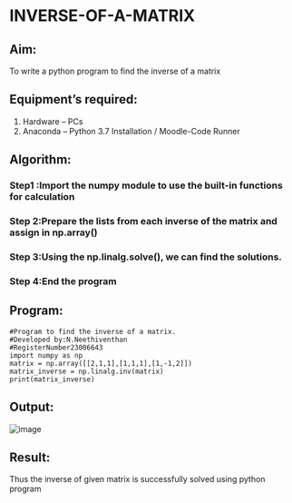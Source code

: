 # INVERSE-OF-A-MATRIX
## Aim:
To write a python program to find the inverse of a matrix
## Equipment’s required:
1. 	Hardware – PCs
2. 	Anaconda – Python 3.7 Installation / Moodle-Code Runner
## Algorithm:
### Step1 :Import the numpy module to use the built-in functions for calculation 
### Step 2:Prepare the lists from each inverse of the matrix and assign in np.array()
### Step 3:Using the np.linalg.solve(), we can find the solutions. 
### Step 4:End the program 

## Program:
~~~
#Program to find the inverse of a matrix.
#Developed by:N.Neethiventhan 
#RegisterNumber23006643
import numpy as np 
matrix = np.array([[2,1,1],[1,1,1],[1,-1,2]])
matrix_inverse = np.linalg.inv(matrix)
print(matrix_inverse)
~~~
## Output:
![image](https://github.com/Neethiventhan123/INVERSE-OF-A-MATRIX/assets/148514848/8995b0dd-653e-49bc-ab54-2456b5a7d9e4)

## Result:
Thus the inverse of given matrix is successfully solved using python program

